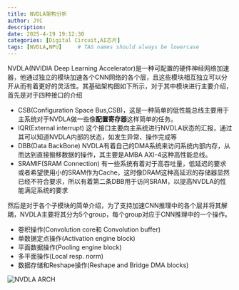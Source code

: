 ```yaml
---
title: NVDLA架构分析
author: JYC
description: 
date: 2025-4-19 19:12:30 
categories: [Digital Circuit,AI芯片]
tags: [NVDLA,NPU]     # TAG names should always be lowercase
--- 
```


NVDLA(NVIDIA Deep Learning Accelerator)是一种可配置的硬件神经网络加速器，他通过独立的模块加速各个CNN网络的各个层，且这些模块相互独立可以分开从而有着更好的灵活性。其基础架构图如下所示，对于其中模块进行主要介绍，首先是对于四种接口的介绍

- CSB(Configuration Space Bus,CSB)，这是一种简单的低性能总线主要用于主系统对于NVDLA做一些像**配置寄存器**这样简单的任务。
- IQR(External interrupt) 这个接口主要向主系统进行NVDLA状态的汇报，通过其可以知道NVDLA内部的状态，如发生异常、操作完成等
- DBB(Data BackBone) NVDLA有着自己的DMA系统来访问系统内部内存，从而达到直接搬移数据的操作，其主要是AMBA AXI-4这种高性能总线。
- SRAMIF(SRAM Connection) 有一些系统有着对于高吞吐量，低延迟的要求或者希望使用小的SRAM作为Cache，这时像DRAM这种高延迟的存储器显然已经不符合要求，所以有着第二条DBB用于访问SRAM，以提高NVDLA的性能满足系统的要求

然后是对于各个子模块的简单介绍，为了支持加速CNN推理中的各个层并将其解耦，NVDLA主要将其分为5个group，每个group对应于CNN推理中的一个操作。

- 卷积操作(Convolution core和 Convolution buffer)
- 单数据定点操作(Activation engine block)
- 平面数据操作(Pooling engine block)
- 多平面操作(Local resp. norm)
- 数据存储和Reshape操作(Reshape and Bridge DMA blocks)

![NVDLA ARCH](../assets/img/NVDLA/ARCH.png)